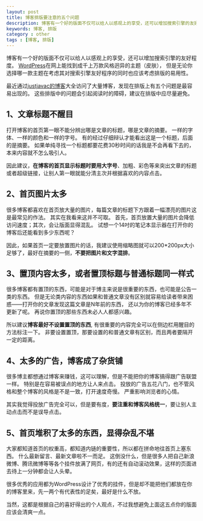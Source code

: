 ```yaml
---
layout: post
title: 博客排版要注意的五个问题
description: 博客有一个好的版面不仅可以给人以感观上的享受，还可以增加搜索引擎的友好程度。无论你选择哪一款主题在考虑其对搜索引擎友好程序的同时也应该考虑排版的易用性。
keywords: 博客, 排版
category : other
tags : [博客, 排版]
---
```


博客有一个好的版面不仅可以给人以感观上的享受，还可以增加搜索引擎的友好程度。
[WordPress](http://wordpress.org/)在网上能找到成千上万款风格迥异的主题（皮肤），
但是无论你选择哪一款主题在考虑其对搜索引擎友好程序的同时也应该考虑排版的易用性。

最近通过[justjavac的博客](http://justjavac.com/)大全访问了大量博客，发现在排版上有五个问题是最容易出现的。
这些排版中的问题会引起阅读时的障碍，建议在排版中应尽量避免。

## 1、文章标题不醒目

打开博客的首页第一眼不能分辨出哪是文章的标题，哪是文章的摘要。
一样的字体、一样的颜色和一样的字号。
有的经过仔细辩认才能看出这是一个标题，后面的是摘要。
如果单纯寻找一个标题都要花费30秒时间的话我是不会再看下去的，本来内容就不怎么吸引人。

因此建议，**在博客的首页显示标题时要用大字号**、加粗、彩色等来突出文章的标题或者超级链接，让别人第一眼就能分清主次并根据喜欢的内容点击。

## 2、首页图片太多

很多博客都喜欢在首页放大量的图片，每篇文章的标题下方跟着一幅漂亮的图片这是最常见的作法。
其实在我看来这并不可取。
首先，首页放置大量的图片会降低访问速度；其次，会让版面显得混乱。
试想一个14吋的笔记本显示器在打开你的博客后还能看到多少东西呢？

因此，如果首页一定要放置图片的话，我建议使用缩略图就可以200*200px大小足够了，最好在摘要的一侧，**不要把图片和文字混排**。

## 3、置顶内容太多，或者置顶标题与普通标题同一样式

很多博客都有置顶的东西，可能是对于博主来说是很重要的东西，也可能是公告一类的东西。
但是无论类内容的东西如果和普通文章没有区别就容易给读者带来困惑——打开你的文章发现这篇文章是N年前的东西，
还以为你的博客已经多年不更新了呢。
再说你置顶的那些东西未必人人都感兴趣。

所以建议**博客最好不设置置顶的东西**, 有很重要的内容完全可以在侧边栏用醒目的方法标注一下。
非要设置置顶，那要设置的和普通文章有区别，而且两者要隔开一定的距离。

## 4、太多的广告，博客成了杂货铺

很多博主都想通过博客来赚钱，这可以理解，但是不能把你的博客搞得跟广告联盟一样。
特别是在容易被误点的地方让人来点击。
投放的广告五花八门，也不管风格和整个博客的风格是不是一致，打开速度奇慢。
严重影响浏览者的心情。

其实我觉得投放广告完全可以，但是要有度，**要注重和博客风格统一**，要让别人主动点击而不是误导点击。

## 5、首页堆积了太多的东西，显得杂乱不堪

大家都知道首页的权重高，都知道内链的重要性，所以都在拼命地往首页上塞东西。
什么最新留言、最新文章啦不一而足。
这倒没什么，但是很多人把自己新浪微博、腾讯微博等等各个挂件放满了网页，有的还有自动滚动效果，这样的页面进去待上一分钟都会让人头晕。

很多优秀的应用都为WordPress设计了优秀的挂件，但是却不能把他们都放在你的博客里来，先一两个有代表性的足矣，最好是什么不放。

当然，这都是根据自己的喜好得出的个人观点，不过我想避免上面这五点你的版面应该会清爽一点。
